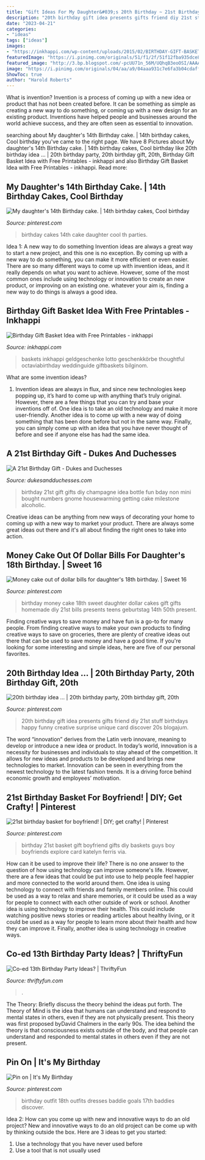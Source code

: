 ```yaml
---
title: "Gift Ideas For My Daughter&#039;s 20th Birthday ~ 21st Birthday Basket For Boyfriend!"
description: "20th birthday gift idea presents gifts friend diy 21st stuff birthdays happy funny creative surprise unique card discover 20s blogajum"
date: "2023-04-21"
categories:
- "ideas"
tags: ["ideas"]
images:
- "https://inkhappi.com/wp-content/uploads/2015/02/BIRTHDAY-GIFT-BASKET1.jpg"
featuredImage: "https://i.pinimg.com/originals/51/f1/2f/51f12fba935dce859cbbcbd87a7c57b7.jpg"
featured_image: "http://3.bp.blogspot.com/-pcUU71n_56M/UQhqB3eoOSI/AAAAAAAAZYg/PF5Khk62a7M/s1600/IMG_9007.JPG"
image: "https://i.pinimg.com/originals/04/aa/a9/04aaa931c7e6fa3b04cdaff3496477e6.jpg"
ShowToc: true
author: "Harold Roberts"
---
```



What is invention?
Invention is a process of coming up with a new idea or product that has not been created before. It can be something as simple as creating a new way to do something, or coming up with a new design for an existing product. Inventions have helped people and businesses around the world achieve success, and they are often seen as essential to innovation.

	

		
searching about My daughter&#039;s 14th Birthday cake. | 14th birthday cakes, Cool birthday you've came to the right page. We have 8 Pictures about My daughter&#039;s 14th Birthday cake. | 14th birthday cakes, Cool birthday like 20th birthday idea … | 20th birthday party, 20th birthday gift, 20th, Birthday Gift Basket Idea with Free Printables - inkhappi and also Birthday Gift Basket Idea with Free Printables - inkhappi. Read more:
		
    
## My Daughter&#039;s 14th Birthday Cake. | 14th Birthday Cakes, Cool Birthday

<img loading=lazy src="https://i.pinimg.com/736x/ac/61/be/ac61be67f16a1e241b5f7bb2fcf31ac4--th-birthday-cakes-birthday-parties.jpg" onerror="this.onerror=null;this.src='https://tse4.mm.bing.net/th?id=OIP.3WOzBOZCiovGUrYJjIvCiQHaJ3&amp;pid=15.1';" alt="My daughter&#039;s 14th Birthday cake. | 14th birthday cakes, Cool birthday">

_Source: pinterest.com_

>birthday cakes 14th cake daughter cool th parties. 

	

Idea 1: A new way to do something
Invention ideas are always a great way to start a new project, and this one is no exception. By coming up with a new way to do something, you can make it more efficient or even easier. There are so many different ways to come up with invention ideas, and it really depends on what you want to achieve. However, some of the most common ones include using technology or innovation to create an new product, or improving on an existing one. whatever your aim is, finding a new way to do things is always a good idea.

    
## Birthday Gift Basket Idea With Free Printables - Inkhappi

<img loading=lazy src="https://inkhappi.com/wp-content/uploads/2015/02/BIRTHDAY-GIFT-BASKET1.jpg" onerror="this.onerror=null;this.src='https://tse1.mm.bing.net/th?id=OIP.bqqWlzdNFqPalzSCzTvqVgHaLn&amp;pid=15.1';" alt="Birthday Gift Basket Idea with Free Printables - inkhappi">

_Source: inkhappi.com_

>baskets inkhappi geldgeschenke lotto geschenkkörbe thoughtful octaviabirthday weddinguide giftbaskets bilginom. 

	

What are some invention ideas?
1. Invention ideas are always in flux, and since new technologies keep popping up, it’s hard to come up with anything that’s truly original. However, there are a few things that you can try and base your inventions off of. One idea is to take an old technology and make it more user-friendly. Another idea is to come up with a new way of doing something that has been done before but not in the same way. Finally, you can simply come up with an idea that you have never thought of before and see if anyone else has had the same idea.

    
## A 21st Birthday Gift - Dukes And Duchesses

<img loading=lazy src="http://3.bp.blogspot.com/-pcUU71n_56M/UQhqB3eoOSI/AAAAAAAAZYg/PF5Khk62a7M/s1600/IMG_9007.JPG" onerror="this.onerror=null;this.src='https://tse3.mm.bing.net/th?id=OIP.gaU297bxFH3-SzUyCWRWAgHaLH&amp;pid=15.1';" alt="A 21st Birthday Gift - Dukes and Duchesses">

_Source: dukesandduchesses.com_

>birthday 21st gift gifts diy champagne idea bottle fun bday non mini bought numbers gnome housewarming getting cake milestone alcoholic. 

	

Creative ideas can be anything from new ways of decorating your home to coming up with a new way to market your product. There are always some great ideas out there and it's all about finding the right ones to take into action.

    
## Money Cake Out Of Dollar Bills For Daughter&#039;s 18th Birthday. | Sweet 16

<img loading=lazy src="https://i.pinimg.com/originals/04/aa/a9/04aaa931c7e6fa3b04cdaff3496477e6.jpg" onerror="this.onerror=null;this.src='https://tse2.mm.bing.net/th?id=OIP.s7I0JBZYxKm1EvaQijODygHaJ3&amp;pid=15.1';" alt="Money cake out of dollar bills for daughter&#039;s 18th birthday. | Sweet 16">

_Source: pinterest.com_

>birthday money cake 18th sweet daughter dollar cakes gift gifts homemade diy 21st bills presents teens geburtstag 14th 50th present. 

	

Finding creative ways to save money and have fun is a go-to for many people. From finding creative ways to make your own products to finding creative ways to save on groceries, there are plenty of creative ideas out there that can be used to save money and have a good time. If you're looking for some interesting and simple ideas, here are five of our personal favorites.

    
## 20th Birthday Idea … | 20th Birthday Party, 20th Birthday Gift, 20th

<img loading=lazy src="https://i.pinimg.com/originals/51/f1/2f/51f12fba935dce859cbbcbd87a7c57b7.jpg" onerror="this.onerror=null;this.src='https://tse3.mm.bing.net/th?id=OIP.KK271qI6jiNClTXnYxrpHgHaNJ&amp;pid=15.1';" alt="20th birthday idea … | 20th birthday party, 20th birthday gift, 20th">

_Source: pinterest.com_

>20th birthday gift idea presents gifts friend diy 21st stuff birthdays happy funny creative surprise unique card discover 20s blogajum. 

	

The word “innovation” derives from the Latin verb innovare, meaning to develop or introduce a new idea or product. In today’s world, innovation is a necessity for businesses and individuals to stay ahead of the competition. It allows for new ideas and products to be developed and brings new technologies to market. Innovation can be seen in everything from the newest technology to the latest fashion trends. It is a driving force behind economic growth and employees’ motivation.

    
## 21st Birthday Basket For Boyfriend! | DIY; Get Crafty! | Pinterest

<img loading=lazy src="https://s-media-cache-ak0.pinimg.com/originals/fd/5e/b5/fd5eb50b75f50fc947c309008172283d.jpg" onerror="this.onerror=null;this.src='https://tse2.mm.bing.net/th?id=OIP.AT0NG7XfcXJtC8w17qsWUgHaJ4&amp;pid=15.1';" alt="21st birthday basket for boyfriend! | DIY; get crafty! | Pinterest">

_Source: pinterest.com_

>birthday 21st basket gift boyfriend gifts diy baskets guys boy boyfriends explore card katelyn ferris via. 

	

How can it be used to improve their life?
There is no one answer to the question of how using technology can improve someone's life. However, there are a few ideas that could be put into use to help people feel happier and more connected to the world around them. One idea is using technology to connect with friends and family members online. This could be used as a way to relax and share memories, or it could be used as a way for people to connect with each other outside of work or school. Another idea is using technology to improve their health. This could include watching positive news stories or reading articles about healthy living, or it could be used as a way for people to learn more about their health and how they can improve it. Finally, another idea is using technology in creative ways.

    
## Co-ed 13th Birthday Party Ideas? | ThriftyFun

<img loading=lazy src="https://img.thrfun.com/img/222/976/party_tx2.jpg" onerror="this.onerror=null;this.src='https://tse2.mm.bing.net/th?id=OIP.5gj__d8NGM37DLvxj8roCwHaHa&amp;pid=15.1';" alt="Co-ed 13th Birthday Party Ideas? | ThriftyFun">

_Source: thriftyfun.com_

>. 

	

The Theory: Briefly discuss the theory behind the ideas put forth.
The Theory of Mind is the idea that humans can understand and respond to mental states in others, even if they are not physically present. This theory was first proposed byDavid Chalmers in the early 90s. The idea behind the theory is that consciousness exists outside of the body, and that people can understand and responded to mental states in others even if they are not present.

    
## Pin On | It&#039;s My Birthday

<img loading=lazy src="https://i.pinimg.com/originals/a8/50/51/a85051b32dc8e8471fac682e93be1e32.jpg" onerror="this.onerror=null;this.src='https://tse3.mm.bing.net/th?id=OIP.mzTJPmYhbmL5sEz2vbsGjQHaJQ&amp;pid=15.1';" alt="Pin on | It&#039;s My Birthday">

_Source: pinterest.com_

>birthday outfit 18th outfits dresses baddie goals 17th baddies discover. 

	

Idea 2: How can you come up with new and innovative ways to do an old project?
New and innovative ways to do an old project can be come up with by thinking outside the box. Here are 3 ideas to get you started: 
1. Use a technology that you have never used before 
2. Use a tool that is not usually used 

